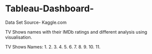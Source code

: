 # Tableau-Dashboard-
Data Set Source- Kaggle.com 

TV Shows names with their IMDb ratings and different analysis using visualisation.

TV Shows Names:
1.
2.
3.
4.
5.
6.
7.
8.
9.
10. 
11.

